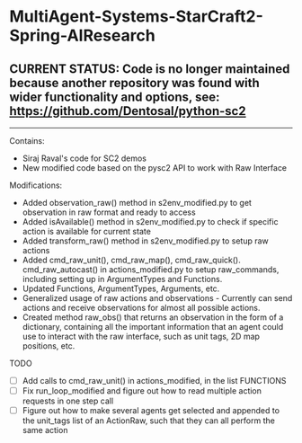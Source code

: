 # MultiAgent-Systems-StarCraft2-Spring-AIResearch

## CURRENT STATUS: Code is no longer maintained because another repository was found with wider functionality and options, see: https://github.com/Dentosal/python-sc2
-------------------------------------------------------------------------------------------------------------------
Contains:
- Siraj Raval's code for SC2 demos
- New modified code based on the pysc2 API to work with Raw Interface

Modifications:
- Added observation_raw() method in s2env_modified.py to get observation in raw format and ready to access
- Added isAvailable() method in s2env_modified.py to check if specific action is available for current state
- Added transform_raw() method in s2env_modified.py to setup raw actions
- Added cmd_raw_unit(), cmd_raw_map(), cmd_raw_quick(). cmd_raw_autocast() in actions_modified.py to setup raw_commands, including setting up in ArgumentTypes and Functions. 
- Updated Functions, ArgumentTypes, Arguments, etc.
- Generalized usage of raw actions and observations - Currently can send actions and receive observations for almost all possible actions.
- Created method raw_obs() that returns an observation in the form of a dictionary, containing all the important information that an agent could use to interact with the raw interface, such as unit tags, 2D map positions, etc.

TODO
- [ ] Add calls to cmd_raw_unit() in actions_modified, in the list FUNCTIONS
- [ ] Fix run_loop_modified and figure out how to read multiple action requests in one step call
- [ ] Figure out how to make several agents get selected and appended to the unit_tags list of an ActionRaw, such that they can all perform the same action
